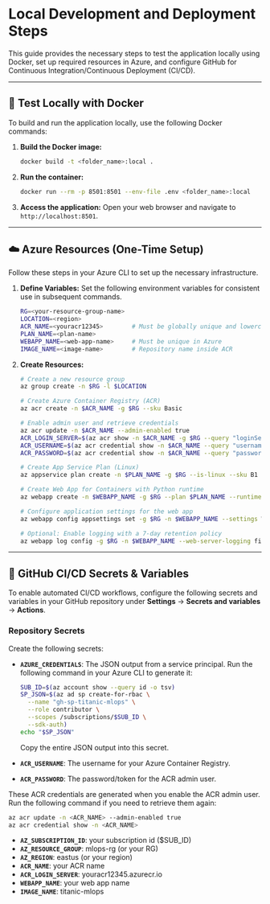 # Local Development and Deployment Steps

This guide provides the necessary steps to test the application locally using Docker, set up required resources in Azure, and configure GitHub for Continuous Integration/Continuous Deployment (CI/CD).

---

## 🚀 Test Locally with Docker

To build and run the application locally, use the following Docker commands:

1.  **Build the Docker image:**
    ```bash
    docker build -t <folder_name>:local .
    ```

2.  **Run the container:**
    ```bash
    docker run --rm -p 8501:8501 --env-file .env <folder_name>:local
    ```

3.  **Access the application:**
    Open your web browser and navigate to `http://localhost:8501`.

---

## ☁️ Azure Resources (One-Time Setup)

Follow these steps in your Azure CLI to set up the necessary infrastructure.

1.  **Define Variables:**
    Set the following environment variables for consistent use in subsequent commands.
    ```bash
    RG=<your-resource-group-name>
    LOCATION=<region>
    ACR_NAME=<youracr12345>        # Must be globally unique and lowercase
    PLAN_NAME=<plan-name>
    WEBAPP_NAME=<web-app-name>     # Must be unique in Azure
    IMAGE_NAME=<image-name>        # Repository name inside ACR
    ```

2.  **Create Resources:**
    ```bash
    # Create a new resource group
    az group create -n $RG -l $LOCATION

    # Create Azure Container Registry (ACR)
    az acr create -n $ACR_NAME -g $RG --sku Basic

    # Enable admin user and retrieve credentials
    az acr update -n $ACR_NAME --admin-enabled true
    ACR_LOGIN_SERVER=$(az acr show -n $ACR_NAME -g $RG --query "loginServer" -o tsv)
    ACR_USERNAME=$(az acr credential show -n $ACR_NAME --query "username" -o tsv)
    ACR_PASSWORD=$(az acr credential show -n $ACR_NAME --query "passwords[0].value" -o tsv)

    # Create App Service Plan (Linux)
    az appservice plan create -n $PLAN_NAME -g $RG --is-linux --sku B1

    # Create Web App for Containers with Python runtime
    az webapp create -n $WEBAPP_NAME -g $RG --plan $PLAN_NAME --runtime "PYTHON|3.11"

    # Configure application settings for the web app
    az webapp config appsettings set -g $RG -n $WEBAPP_NAME --settings WEBSITES_PORT=8501 APP_ENV=prod

    # Optional: Enable logging with a 7-day retention policy
    az webapp log config -g $RG -n $WEBAPP_NAME --web-server-logging filesystem --retention-days 7
    ```

---

## 🔑 GitHub CI/CD Secrets & Variables

To enable automated CI/CD workflows, configure the following secrets and variables in your GitHub repository under **Settings** → **Secrets and variables** → **Actions**.

### Repository Secrets

Create the following secrets:

-   **`AZURE_CREDENTIALS`**: The JSON output from a service principal. Run the following command in your Azure CLI to generate it:
    ```bash
    SUB_ID=$(az account show --query id -o tsv)
    SP_JSON=$(az ad sp create-for-rbac \
      --name "gh-sp-titanic-mlops" \
      --role contributor \
      --scopes /subscriptions/$SUB_ID \
      --sdk-auth)
    echo "$SP_JSON"
    ```
    Copy the entire JSON output into this secret.

-   **`ACR_USERNAME`**: The username for your Azure Container Registry.
-   **`ACR_PASSWORD`**: The password/token for the ACR admin user.

These ACR credentials are generated when you enable the ACR admin user. Run the following command if you need to retrieve them again:
```bash
az acr update -n <ACR_NAME> --admin-enabled true
az acr credential show -n <ACR_NAME>
```

-   **`AZ_SUBSCRIPTION_ID`**: your subscription id ($SUB_ID)
-   **`AZ_RESOURCE_GROUP`**: mlops-rg (or your RG)
-   **`AZ_REGION`**: eastus (or your region)
-   **`ACR_NAME`**: your ACR name
-   **`ACR_LOGIN_SERVER`**: youracr12345.azurecr.io
-   **`WEBAPP_NAME`**: your web app name
-   **`IMAGE_NAME`**: titanic-mlops
